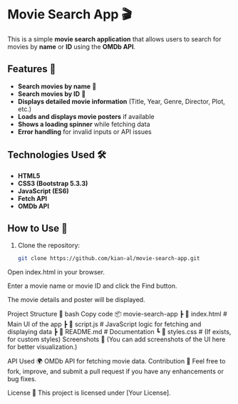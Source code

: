 # Movie Search App 🎬

This is a simple **movie search application** that allows users to search for movies by **name** or **ID** using the **OMDb API**.

## Features 🚀
- **Search movies by name** 🎥
- **Search movies by ID** 🔎
- **Displays detailed movie information** (Title, Year, Genre, Director, Plot, etc.)
- **Loads and displays movie posters** if available
- **Shows a loading spinner** while fetching data
- **Error handling** for invalid inputs or API issues

## Technologies Used 🛠️
- **HTML5**
- **CSS3 (Bootstrap 5.3.3)**
- **JavaScript (ES6)**
- **Fetch API**
- **OMDb API**

## How to Use 📖
1. Clone the repository:
   ```bash
   git clone https://github.com/kian-al/movie-search-app.git
Open index.html in your browser.

Enter a movie name or movie ID and click the Find button.

The movie details and poster will be displayed.

Project Structure 📂
bash
Copy code
📦 movie-search-app
 ┣ 📜 index.html     # Main UI of the app
 ┣ 📜 script.js      # JavaScript logic for fetching and displaying data
 ┣ 📜 README.md      # Documentation
 ┗ 📜 styles.css     # (If exists, for custom styles)
Screenshots 📸
(You can add screenshots of the UI here for better visualization.)

API Used 🌍
OMDb API for fetching movie data.
Contribution 🤝
Feel free to fork, improve, and submit a pull request if you have any enhancements or bug fixes.

License 📜
This project is licensed under [Your License].
